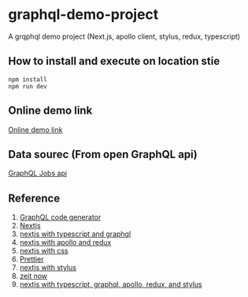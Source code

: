 # graphql-demo-project

A grqphql demo project (Next.js, apollo client, stylus, redux, typescript)

## How to install and execute on location stie

```
npm install
npm run dev
```

## Online demo link

[Online demo link](https://graphql-demo-project.mediocre0528.now.sh)

## Data sourec (From open GraphQL api)

[GraphQL Jobs api](https://api.graphql.jobs/)

## Reference

1. [GraphQL code generator](https://graphql-code-generator.com/)
2. [Nextjs](https://nextjs.org/)
3. [nextjs with typescript and graphql](https://github.com/zeit/next.js/tree/canary/examples/with-typescript-graphql)
4. [nextjs with apollo and redux](https://github.com/zeit/next.js/tree/canary/examples/with-apollo-and-redux)
5. [nextjs with css](https://github.com/zeit/next-plugins/tree/master/packages/next-css)
6. [Prettier](https://prettier.io/)
7. [nextjs with stylus](https://github.com/zeit/next-plugins/tree/master/packages/next-stylus)
8. [zeit now](https://github.com/zeit/now)
9. [nextjs with typescript, graphql, apollo, redux, and stylus](https://github.com/HsiehMinChien/nextjs-with-typescript-graphql-redux)
